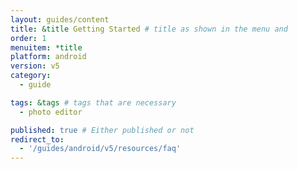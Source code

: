 ```yaml
---
layout: guides/content
title: &title Getting Started # title as shown in the menu and 
order: 1
menuitem: *title
platform: android
version: v5
category: 
  - guide

tags: &tags # tags that are necessary
  - photo editor 

published: true # Either published or not 
redirect_to:
  - '/guides/android/v5/resources/faq'
---
```

